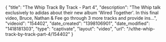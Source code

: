 {
    "title": "The Whip Track By Track - Part 4",
    "description": "The Whip talk exclusively to adidas about their new album 'Wired Together'. In this final video, Bruce, Nathan & Fee go through 3 more tracks and provide ins...",
    "videoid": "154402",
    "date_created": "1398106901",
    "date_modified": "1418181303",
    "type": "captivate",
    "layout": "video",
    "url": "\/v\/the-whip-track-by-track-part-4\/154402"
}